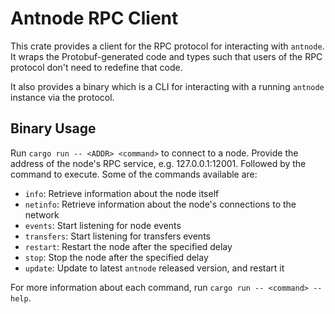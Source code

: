 # Antnode RPC Client

This crate provides a client for the RPC protocol for interacting with `antnode`. It wraps the Protobuf-generated code and types such that users of the RPC protocol don't need to redefine that code.

It also provides a binary which is a CLI for interacting with a running `antnode` instance via the protocol.

## Binary Usage

Run `cargo run -- <ADDR> <command>` to connect to a node. Provide the address of the node's RPC service, e.g. 127.0.0.1:12001. Followed by the command to execute. Some of the commands available are:

- `info`: Retrieve information about the node itself
- `netinfo`: Retrieve information about the node's connections to the network
- `events`: Start listening for node events
- `transfers`: Start listening for transfers events
- `restart`: Restart the node after the specified delay
- `stop`: Stop the node after the specified delay
- `update`: Update to latest `antnode` released version, and restart it

For more information about each command, run `cargo run -- <command> --help`.
